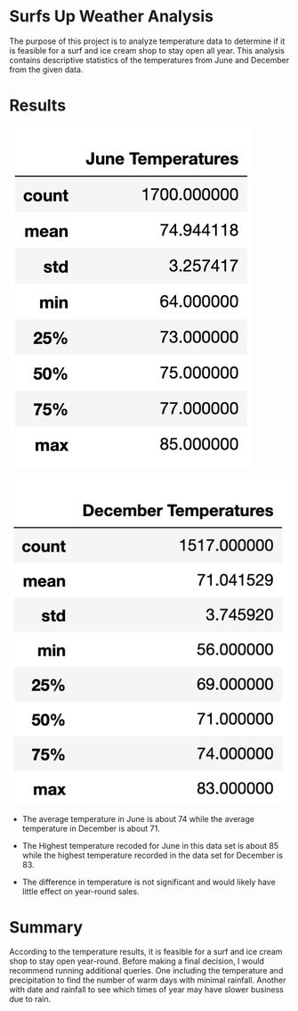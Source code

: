 # Surfs Up Weather Analysis

The purpose of this project is to analyze temperature data to determine if it is feasible for a surf and ice cream shop to stay open all year. This analysis contains descriptive statistics of the temperatures from June and December from the given data.

# Results 

![June Temp Stats](Resources/june_temp_stats.png)

![Dec Temp Stats](Resources/dec_temp_stats.png)

* The average temperature in June is about 74 while the average temperature in December is about 71. 

* The Highest temperature recoded for June in this data set is about 85 while the highest temperature recorded in the data set for December is 83. 

* The difference in temperature is not significant and would likely have little effect on year-round sales. 

# Summary 

According to the temperature results, it is feasible for a surf and ice cream shop to stay open year-round. Before making a final decision, I would recommend running additional queries. One including the temperature and precipitation to find the number of warm days with minimal rainfall.  Another with date and rainfall to see which times of year may have slower business due to rain. 

 
